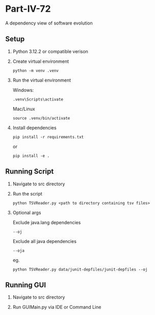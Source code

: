 # Part-IV-72
A dependency view of software evolution

## Setup

1. Python 3.12.2 or compatible verison

2. Create virtual environment
    ```
    python -m venv .venv
    ```

3. Run the virtual environment

    Windows:
    ```
    .venv\Scripts\activate
    ```

    Mac/Linux
    ```
    source .venv/bin/activate
    ```

4. Install dependencies
    ```
    pip install -r requirements.txt
    ```
    or

    ```
    pip install -e .
    ```

## Running Script

1. Navigate to src directory

2. Run the script
    ```
    python TSVReader.py <path to directory containing tsv files> 
    ```
3. Optional args

    Exclude java.lang dependencies
    ```
    --oj
    ```

    Exclude all java dependencies
    ```
    --oja
    ```

    eg.
    ```
    python TSVReader.py data/junit-depfiles/junit-depfiles --oj
    ```

## Running GUI

1. Navigate to src directory

2. Run GUIMain.py via IDE or Command Line



    
